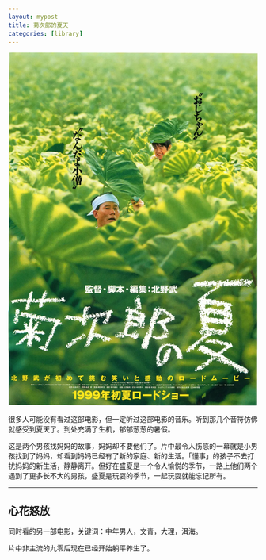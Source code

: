 ```yaml
---
layout: mypost
title: 菊次郎的夏天
categories: [library]
---
```


<img src="../../posts/2022-library/summer.webp" alt="image" style="zoom:100%;" />

很多人可能没有看过这部电影，但一定听过这部电影的音乐。听到那几个音符仿佛就感受到夏天了。到处充满了生机，郁郁葱葱的暑假。

这是两个男孩找妈妈的故事，妈妈却不要他们了。片中最令人伤感的一幕就是小男孩找到了妈妈，却看到妈妈已经有了新的家庭、新的生活。「懂事」的孩子不去打扰妈妈的新生活，静静离开。但好在盛夏是一个令人愉悦的季节，一路上他们两个遇到了更多长不大的男孩，盛夏是玩耍的季节，一起玩耍就能忘记所有。

----

## 心花怒放

同时看的另一部电影，关键词：中年男人，文青，大理，洱海。

片中非主流的九零后现在已经开始躺平养生了。
